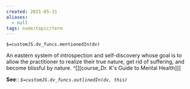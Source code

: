 ```yaml
---
created: 2021-05-31
aliases:
  - null
tags: node/topic/term
---
```

`$=customJS.dv_funcs.mentionedIn(dv)`

An eastern system of introspection and self-discovery whose goal is to allow the practitioner to realize their true nature, get rid of suffering, and become blissful by nature.
 ^[[[course_Dr. K's Guide to Mental Health]]]

**See**::
*`$=customJS.dv_funcs.outlinedIn(dv, this)`*
